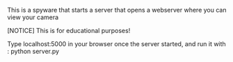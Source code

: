 This is a spyware that starts a server that opens a webserver where you can view your camera

[NOTICE] This is for educational purposes!

Type localhost:5000 in your browser once the server started, and run it with : python server.py
